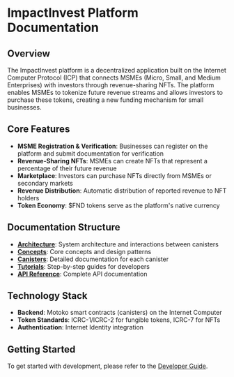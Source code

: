 # ImpactInvest Platform Documentation

## Overview

The ImpactInvest platform is a decentralized application built on the Internet Computer Protocol (ICP) that connects MSMEs (Micro, Small, and Medium Enterprises) with investors through revenue-sharing NFTs. The platform enables MSMEs to tokenize future revenue streams and allows investors to purchase these tokens, creating a new funding mechanism for small businesses.

## Core Features

- **MSME Registration & Verification**: Businesses can register on the platform and submit documentation for verification
- **Revenue-Sharing NFTs**: MSMEs can create NFTs that represent a percentage of their future revenue
- **Marketplace**: Investors can purchase NFTs directly from MSMEs or secondary markets
- **Revenue Distribution**: Automatic distribution of reported revenue to NFT holders
- **Token Economy**: $FND tokens serve as the platform's native currency

## Documentation Structure

- **[Architecture](./architecture.md)**: System architecture and interactions between canisters
- **[Concepts](./concepts/)**: Core concepts and design patterns
- **[Canisters](./canisters/)**: Detailed documentation for each canister
- **[Tutorials](./tutorials/)**: Step-by-step guides for developers
- **[API Reference](./api-reference.md)**: Complete API documentation

## Technology Stack

- **Backend**: Motoko smart contracts (canisters) on the Internet Computer
- **Token Standards**: ICRC-1/ICRC-2 for fungible tokens, ICRC-7 for NFTs
- **Authentication**: Internet Identity integration

## Getting Started

To get started with development, please refer to the [Developer Guide](./tutorials/developer-guide.md). 